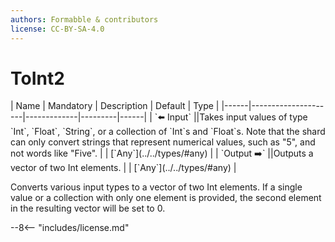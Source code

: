```yaml
---
authors: Formabble & contributors
license: CC-BY-SA-4.0
---
```



# ToInt2

<div class="sh-parameters" markdown="1">
| Name | Mandatory | Description | Default | Type |
|------|---------------------|-------------|---------|------|
| `⬅️ Input` ||Takes input values of type `Int`, `Float`, `String`, or a collection  of `Int`s and `Float`s. Note that the shard can only convert strings that represent numerical values, such as "5", and not words like "Five". | | [`Any`](../../types/#any) |
| `Output ➡️` ||Outputs a vector of two Int elements. | | [`Any`](../../types/#any) |

</div>

Converts various input types to a vector of two Int elements. If a single value or a collection with only one element is provided, the second element in the resulting vector will be set to 0.

--8<-- "includes/license.md"

